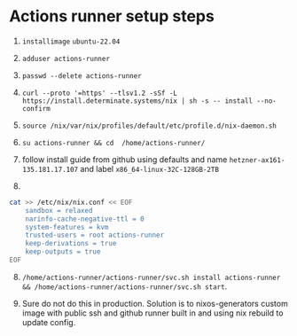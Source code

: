 # Actions runner setup steps

1. `installimage` `ubuntu-22.04`
2. `adduser actions-runner`
3. `passwd --delete actions-runner` 
4. `curl --proto '=https' --tlsv1.2 -sSf -L https://install.determinate.systems/nix | sh -s -- install --no-confirm`
5. `source /nix/var/nix/profiles/default/etc/profile.d/nix-daemon.sh`
6. `su actions-runner && cd  /home/actions-runner/`
7. follow install guide from github using defaults and name `hetzner-ax161-135.181.17.107` and label `x86_64-linux-32C-128GB-2TB`

8. 
```bash
cat >> /etc/nix/nix.conf << EOF
    sandbox = relaxed
    narinfo-cache-negative-ttl = 0      
    system-features = kvm     
    trusted-users = root actions-runner
    keep-derivations = true
    keep-outputs = true
EOF
```

8. `/home/actions-runner/actions-runner/svc.sh install actions-runner && /home/actions-runner/actions-runner/svc.sh start`.

9.  Sure do not do this in production. Solution is to nixos-generators custom image with public ssh and github runner built in and using nix rebuild to update config. 